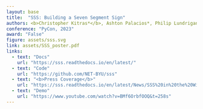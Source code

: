 ```yaml
---
layout: base
title:  "SSS: Building a Seven Segment Sign"
authors: <b>Christopher Kitras*</b>, Ashton Palacios*, Philip Lundrigan
conference: "PyCon, 2023"
award: "False"
figure: assets/sss.svg
link: assets/SSS_poster.pdf
links:
  - text: "Docs"
    url: "https://sss.readthedocs.io/en/latest/"
  - text: "Code"
    url: "https://github.com/NET-BYU/sss"
  - text: "<b>Press Coverage</b>"
    url: "https://sss.readthedocs.io/en/latest/News/SSS%20in%20the%20Wild/"
  - text: "Demo"
    url: "https://www.youtube.com/watch?v=BMf6OrbfOOQ&t=258s"
---
```

